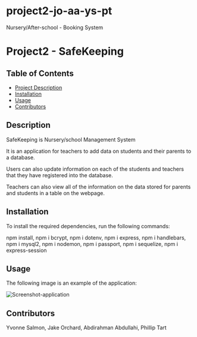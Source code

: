 # project2-jo-aa-ys-pt

Nursery/After-school - Booking System

# Project2 - SafeKeeping

## Table of Contents

- [Project Description](#Description)
- [Installation](#Installation)
- [Usage](#Usage)
- [Contributors](#Contributors)

## Description

SafeKeeping is Nursery/school Management System

It is an application for teachers to add data on students and their parents to a database.

Users can also update information on each of the students and teachers that they have registered into the database.

Teachers can also view all of the information on the data stored for parents and students in a table on the webpage.

## Installation

To install the required dependencies, run the following commands:

npm install, npm i bcrypt, npm i dotenv, npm i express, npm i handlebars, npm i mysql2, npm i nodemon, npm i passport, npm i sequelize, npm i express-session

## Usage

The following image is an example of the application:

![Screenshot-application](https://github.com/Jake-Orch/Project2/assets/80605132/057540e8-9a30-4722-b76e-08cc3977587c)

## Contributors

Yvonne Salmon, Jake Orchard, Abdirahman Abdullahi, Phillip Tart
